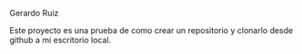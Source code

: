 Gerardo Ruiz

Este proyecto es una prueba de como crear un repositorio y clonarlo desde github a mi escritorio local.